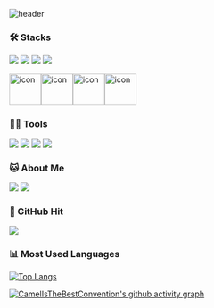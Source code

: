 ![header](https://capsule-render.vercel.app/api?type=waving&color=auto&fontSize=25&height=200&text=안녕하세요%20프론트엔드%20개발자%20문성준입니다&animation=twinkling)

### 🛠️ Stacks

<img src="https://img.shields.io/badge/HTML-E34F26?logo=HTML5&logoColor=white"> <img src="https://img.shields.io/badge/CSS-1572B6?logo=CSS3"> <img src="https://img.shields.io/badge/Spring-6DB33F?logo=Spring&logoColor=white"> <img src="https://img.shields.io/badge/Oracle-F80000?logo=Oracle&logoColor=white">

<div style="display: flex; align-items: flex-start;"><img src="https://techstack-generator.vercel.app/js-icon.svg" alt="icon" width="57" height="57" /> <img src="https://techstack-generator.vercel.app/react-icon.svg" alt="icon" width="57" height="57" /> <img src="https://techstack-generator.vercel.app/java-icon.svg" alt="icon" width="57" height="57" /> <img src="https://techstack-generator.vercel.app/mysql-icon.svg" alt="icon" width="57" height="57" /></div>


### 💪🏼 Tools 

 <img src="https://img.shields.io/badge/Visual Studio Code-007ACC?style=flat-square&logo=Visual Studio Code&logoColor=white"/> <img src="https://img.shields.io/badge/GitHub-181717?style=flat-square&logo=GitHub&logoColor=white"/> <img src="https://img.shields.io/badge/Eclipse IDE-2C2255?style=flat-square&logo=Eclipse IDE&logoColor=white"/> <img src="https://img.shields.io/badge/IntelliJ IDEA-000000?style=flat-square&logo=IntelliJ IDEA&logoColor=white"/> 


### 🐱 About Me

<a href="https://moonmisae.notion.site/8687cfc8be4b40f5b203c54506a8f960"><img src="https://img.shields.io/badge/Notion-000000?style=flat-square&logo=Notion&logoColor=white"><a/> <a href="https://camelisthebestconvention.github.io/MoonPortfolio/"><img src="https://img.shields.io/badge/Portfolio-000000?style=flat-square&logo=Penpot&logoColor=white"><a/>
  
### 👋 GitHub Hit
<a href="https://github.com/CamelIsTheBestConvention"><img src="https://hits.seeyoufarm.com/api/count/incr/badge.svg?url=https%3A%2F%2Fgithub.com%2FCamelIsTheBestConvention&count_bg=%23000000&title_bg=%23000000&icon=github.svg&icon_color=%23E7E7E7&title=GitHub&edge_flat=false"/></a>
  
### 📊 Most Used Languages
[![Top Langs](https://github-readme-stats.vercel.app/api/top-langs/?username=CamelIsTheBestConvention&layout=compact)](https://github.com/anuraghazra/github-readme-stats)
  
[![CamelIsTheBestConvention's github activity graph](https://github-readme-activity-graph.cyclic.app/graph?username=CamelIsTheBestConvention)](https://github.com/ashutosh00710/github-readme-activity-graph)
